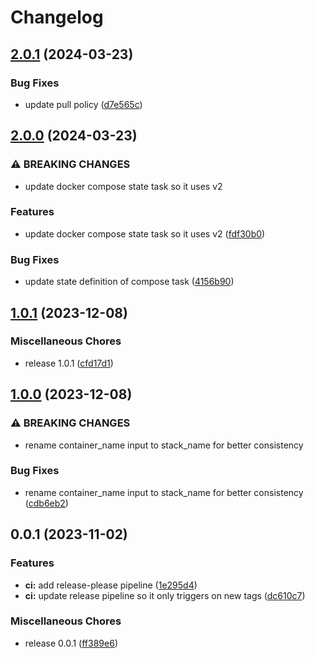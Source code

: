 # Changelog

## [2.0.1](https://github.com/snyssen/ansible_role_compose_deploy/compare/v2.0.0...v2.0.1) (2024-03-23)


### Bug Fixes

* update pull policy ([d7e565c](https://github.com/snyssen/ansible_role_compose_deploy/commit/d7e565c956725c9dbc48e7f41151d3abdf50bf72))

## [2.0.0](https://github.com/snyssen/ansible_role_compose_deploy/compare/v1.0.1...v2.0.0) (2024-03-23)


### ⚠ BREAKING CHANGES

* update docker compose state task so it uses v2

### Features

* update docker compose state task so it uses v2 ([fdf30b0](https://github.com/snyssen/ansible_role_compose_deploy/commit/fdf30b0bf9d250348c7fc248e22fb0f6f4b97c8c))


### Bug Fixes

* update state definition of compose task ([4156b90](https://github.com/snyssen/ansible_role_compose_deploy/commit/4156b904b129393387168f09ca1bdd43d0824e19))

## [1.0.1](https://github.com/snyssen/ansible_role_compose_deploy/compare/v1.0.0...v1.0.1) (2023-12-08)


### Miscellaneous Chores

* release 1.0.1 ([cfd17d1](https://github.com/snyssen/ansible_role_compose_deploy/commit/cfd17d1a24b81147c80cd475585581cb90cf068d))

## [1.0.0](https://github.com/snyssen/ansible_role_compose_deploy/compare/v0.0.1...v1.0.0) (2023-12-08)


### ⚠ BREAKING CHANGES

* rename container_name input to stack_name for better consistency

### Bug Fixes

* rename container_name input to stack_name for better consistency ([cdb6eb2](https://github.com/snyssen/ansible_role_compose_deploy/commit/cdb6eb29e77853e0995345287fe09ecc2022f196))

## 0.0.1 (2023-11-02)


### Features

* **ci:** add release-please pipeline ([1e295d4](https://github.com/snyssen/ansible_role_compose_deploy/commit/1e295d437d06e4aca1c00fdee53ad972699c11e5))
* **ci:** update release pipeline so it only triggers on new tags ([dc610c7](https://github.com/snyssen/ansible_role_compose_deploy/commit/dc610c7eea99023aaad6fa0f71e60fd0c1affb3a))


### Miscellaneous Chores

* release 0.0.1 ([ff389e6](https://github.com/snyssen/ansible_role_compose_deploy/commit/ff389e691d8490e3ee9496cafecccebd8688e1ea))
